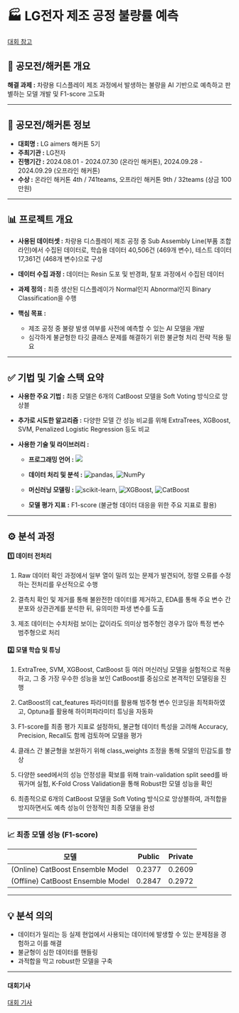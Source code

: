 # 🏭 LG전자 제조 공정 불량률 예측
[대회 참고](https://lgaimers.ai/)

## 📌 **공모전/해커톤 개요**

**해결 과제 :** 차량용 디스플레이 제조 과정에서 발생하는 불량을 AI 기반으로 예측하고 판별하는 모델 개발 및 F1-score 고도화

---
## 📣 **공모전/해커톤 정보**

- **대회명 :** LG aimers 해커톤 5기
- **주최기관 :** LG전자
- **진행기간 :** 2024.08.01 - 2024.07.30 (온라인 해커톤), 2024.09.28 - 2024.09.29 (오프라인 해커톤)
- **수상 :** 온라인 해커톤 4th / 741teams, 오프라인 해커톤 9th / 32teams (상금 100만원)

---
## 📊 **프로젝트 개요**
- **사용된 데이터셋 :** 차량용 디스플레이 제조 공정 중 Sub Assembly Line(부품 조합 라인)에서 수집된 데이터로, 학습용 데이터 40,506건 (469개 변수), 테스트 데이터 17,361건 (468개 변수)으로 구성

- **데이터 수집 과정 :** 데이터는 Resin 도포 및 반경화, 탈포 과정에서 수집된 데이터

- **과제 정의 :** 최종 생산된 디스플레이가 Normal인지 Abnormal인지 Binary Classification을 수행

- **핵심 목표 :**
  - 제조 공정 중 불량 발생 여부를 사전에 예측할 수 있는 AI 모델을 개발
  - 심각하게 불균형한 타깃 클래스 문제를 해결하기 위한 불균형 처리 전략 적용 필요

---
## ✅ **기법 및 기술 스택 요약**
- **사용한 주요 기법 :** 최종 모델은 6개의 CatBoost 모델을 Soft Voting 방식으로 앙상블

- **추가로 시도한 알고리즘 :** 다양한 모델 간 성능 비교를 위해 ExtraTrees, XGBoost, SVM, Penalized Logistic Regression 등도 비교

- **사용한 기술 및 라이브러리 :**

  - **프로그래밍 언어 :** <img src="https://img.shields.io/badge/Python-3776AB?style=flat&logo=Python&logoColor=white"/>

  - **데이터 처리 및 분석 :** ![pandas](https://img.shields.io/badge/pandas-150458?style=flat&logo=pandas&logoColor=white), ![NumPy](https://img.shields.io/badge/NumPy-013243?style=flat&logo=numpy&logoColor=white)

  - **머신러닝 모델링 :** ![scikit-learn](https://img.shields.io/badge/scikit--learn-F7931E?style=flat&logo=scikit-learn&logoColor=white), ![XGBoost](https://img.shields.io/badge/XGBoost-0072C6?style=flat&logo=xgboost&logoColor=white), ![CatBoost](https://img.shields.io/badge/CatBoost-EEB211?style=flat)

  - **모델 평가 지표 :** F1-score (불균형 데이터 대응을 위한 주요 지표로 활용)


---
## ⚙️ **분석 과정**
#### 1️⃣ 데이터 전처리
1. Raw 데이터 확인 과정에서 일부 열이 밀려 있는 문제가 발견되어, 정렬 오류를 수정하는 전처리를 우선적으로 수행

2. 결측치 확인 및 제거를 통해 불완전한 데이터를 제거하고, EDA를 통해 주요 변수 간 분포와 상관관계를 분석한 뒤, 유의미한 파생 변수를 도출

3. 제조 데이터는 수치처럼 보이는 값이라도 의미상 범주형인 경우가 많아 특정 변수 범주형으로 처리

#### 2️⃣ 모델 학습 및 튜닝
1. ExtraTree, SVM, XGBoost, CatBoost 등 여러 머신러닝 모델을 실험적으로 적용하고, 그 중 가장 우수한 성능을 보인 CatBoost를 중심으로 본격적인 모델링을 진행

2. CatBoost의 cat_features 파라미터를 활용해 범주형 변수 인코딩을 최적화하였고, Optuna를 활용해 하이퍼파라미터 튜닝을 자동화

3. F1-score를 최종 평가 지표로 설정하되, 불균형 데이터 특성을 고려해 Accuracy, Precision, Recall도 함께 검토하며 모델을 평가

4. 클래스 간 불균형을 보완하기 위해 class_weights 조정을 통해 모델의 민감도를 향상

5. 다양한 seed에서의 성능 안정성을 확보를 위해 train-validation split seed를 바꿔가며 실험, K-Fold Cross Validation을 통해 Robust한 모델 성능을 확인

6. 최종적으로 6개의 CatBoost 모델을 Soft Voting 방식으로 앙상블하여, 과적합을 방지하면서도 예측 성능이 안정적인 최종 모델을 완성

---

### 📈 최종 모델 성능 (F1-score)

| 모델                             | Public | Private |
|----------------------------------|--------|---------|
| (Online) CatBoost Ensemble Model | 0.2377 | 0.2609  |
| (Offline) CatBoost Ensemble Model| 0.2847 | 0.2972  |

---

## 💡 **분석 의의**
- 데이터가 밀리는 등 실제 현업에서 사용되는 데이터에 발생할 수 있는 문제점을 경험하고 이를 해결
- 불균형이 심한 데이터를 핸들링
- 과적합을 막고 robust한 모델을 구축

---
#### 대회기사
[대회 기사](https://n.news.naver.com/article/003/0012809958?sid=101)
